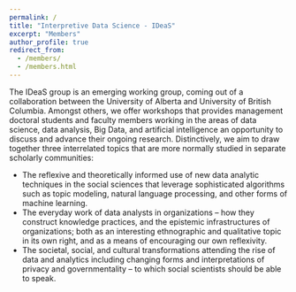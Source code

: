 ```yaml
---
permalink: /
title: "Interpretive Data Science - IDeaS"
excerpt: "Members"
author_profile: true
redirect_from: 
  - /members/
  - /members.html
---
```


The IDeaS group is an emerging working group, coming out of a collaboration between the University of Alberta and University of British Columbia. Amongst others, we offer workshops that provides management doctoral students and faculty members working in the areas of data science, data analysis, Big Data, and artificial intelligence an opportunity to discuss and advance their ongoing research. Distinctively, we aim to draw together three interrelated topics that are more normally studied in separate scholarly communities:

- The reflexive and theoretically informed use of new data analytic techniques in the social sciences that leverage sophisticated algorithms such as topic modeling, natural language processing, and other forms of machine learning.
- The everyday work of data analysts in organizations – how they construct knowledge practices, and the epistemic infrastructures of organizations; both as an interesting ethnographic and qualitative topic in its own right, and as a means of encouraging our own reflexivity.
- The societal, social, and cultural transformations attending the rise of data and analytics including changing forms and interpretations of privacy and governmentality – to which social scientists should be able to speak.
